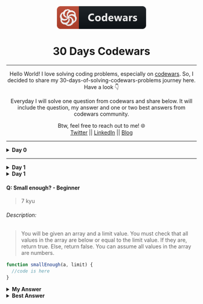<div align="center">
  <img height="60" src="./assets/codewars_button_icon.png">
  <h1>30 Days Codewars</h1>

---

<span>Hello World! I love solving coding problems, especially on <a href="https://www.codewars.com/">codewars</a>. So, I decided to share my 30-days-of-solving-codewars-problems journey here. Have a look 👇</span>

<span>Everyday I will solve one question from codewars and share below. It will include the question, my answer and one or two best answers from codewars community.</span>

Btw, feel free to reach out to me! 🌐 <br />
<a href="https://twitter.com/Bobokhon7">Twitter</a> || <a href="https://www.linkedin.com/in/bobokhon/">LinkedIn</a> || <a href="https://dev.to/bobokhon7">Blog</a>

</div>

---

<details><summary><b>Day 0</b></summary>

#### Q: Super Duper Easy

> 8 kyu

###### Description:

> Make a function that returns the value multiplied by 50 and increased by 6.If the value entered is a string it should return "Error"

```javascript
function problem(x) {
  //code here
}
```

<details><summary><b>My Answer</b></summary>

```javascript
function problem(x) {
  if (typeof x === "number") {
    return x * 50 + 6;
  } else {
    return "Error";
  }
}
```

</details>

<details><summary><b>Best Answer</b></summary>

```javascript
function problem(x) {
  return typeof x === "number" ? x * 50 + 6 : "Error";
}
```

</details>

---

#### Q: Friend or Foe?

> 7 kyu

###### Description:

> Make a program that filters a list of strings and returns a list with only your friends name in it.
> If a name has exactly 4 letters in it, you can be sure that it has to be a friend of yours! Otherwise, you can be sure he's not...

Ex: Input = ["Ryan", "Kieran", "Jason", "Yous"], Output = ["Ryan", "Yous"]

i.e.

```javascript
friend[("Ryan", "Kieran", "Mark")]`shouldBe`[("Ryan", "Mark")];
```

```javascript
function friend(friends) {
  //code here
}
```

<details><summary><b>My Answer</b></summary>

```javascript
function friend(friends) {
  let myFriends = [];
  for (i = 0; i < friends.length; i++) {
    friends[i].trim().length === 4 ? myFriends.push(friends[i]) : "it works😅";
  }
  return myFriends;
}
```

</details>

<details><summary><b>Best Answer</b></summary>

```javascript
function friend(friends) {
  return friends.filter((n) => n.length === 4);
}
```

#### Q: A Needle in the Haystack

> 8 kyu

###### Description:

> Can you find the needle in the haystack?

> Write a function findNeedle() that takes an array full of junk but containing one "needle"

> After your function finds the needle it should return a message (as a string) that says:

> "found the needle at position " plus the index it found the needle, so:

> Example(Input --> Output)

```javascript
["hay", "junk", "hay", "hay", "moreJunk", "needle", "randomJunk"] --> "found the needle at position 5"

```

```javascript
function findNeedle(haystack) {
  //code is here
}
```

<details><summary><b>My Answer</b></summary>

```javascript
function findNeedle(haystack) {
  let position = haystack.indexOf("needle");

  return position != -1
    ? `found the needle at position ${position}`
    : `Your function didn't return anything'`;
}
```

</details>

<details><summary><b>Best Answer</b></summary>

```javascript
// Using template literals, simply return the string, with the injected 'indexOf'

function findNeedle(haystack) {
  return `found the needle at position ${haystack.indexOf("needle")}`;
}
```

</details>

</details>

---

#### Q: Correct the mistakes of the character recognition software

> 8 kyu

###### Description:

> Character recognition software is widely used to digitise printed texts. Thus the texts can be edited, searched and stored on a computer.

When documents (especially pretty old ones written with a typewriter), are digitised character recognition softwares often make mistakes.

Your task is correct the errors in the digitised text. You only have to handle the following mistakes:

S is misinterpreted as 5
O is misinterpreted as 0
I is misinterpreted as 1
The test cases contain numbers only by mistake.

```javascript
function correct(string) {
  //code is here
}
```

<details><summary><b>My Answer</b></summary>

```javascript
function correct(string) {
  let newArr = string.split("");
  for (let i = 0; i < newArr.length; i++) {
    if (newArr[i] === "0") {
      newArr[i] = "O";
    } else if (newArr[i] === "5") {
      newArr[i] = "S";
    } else if (newArr[i] === "1") {
      newArr[i] = "I";
    }
  }
  return newArr.join("");
}
```

</details>

<details><summary><b>Best Answer</b></summary>

```javascript
// Using template literals, simply return the string, with the injected 'indexOf'

function correct(string) {
  return string.replaceAll("0", "O").replaceAll("1", "I").replaceAll("5", "S");
}
```

</details>

</details>

---

</details>

</details>

<!-- Day 1 ----------------------------------- -->

<details><summary><b>Day 1</b></summary>

#### Q: Merge two sorted arrays into one

> 8 kyu

###### Description:

> You are given two sorted arrays that both only contain integers. Your task is to find a way to merge them into a single one, sorted in asc order. Complete the function mergeArrays(arr1, arr2), where arr1 and arr2 are the original sorted arrays.

You don't need to worry about validation, since arr1 and arr2 must be arrays with 0 or more Integers. If both arr1 and arr2 are empty, then just return an empty array.

Note: arr1 and arr2 may be sorted in different orders. Also arr1 and arr2 may have same integers. Remove duplicated in the returned result.

Examples (input -> output)

```javascript
* [1, 2, 3, 4, 5], [6, 7, 8, 9, 10] -> [1, 2, 3, 4, 5, 6, 7, 8, 9, 10]

* [1, 3, 5, 7, 9], [10, 8, 6, 4, 2] -> [1, 2, 3, 4, 5, 6, 7, 8, 9, 10]

* [1, 3, 5, 7, 9, 11, 12], [1, 2, 3, 4, 5, 10, 12] -> [1, 2, 3, 4, 5, 7, 9, 10, 11, 12]
```

```javascript
function mergeArrays(arr1, arr2) {
  //code is here
}
```

<details><summary><b>My Answer</b></summary>

```javascript
function mergeArrays(arr1, arr2) {
  let newArr = arr1.concat(arr2).sort((a, b) => a - b);
  return newArr.filter((value, index) => newArr.indexOf(value) === index);
}
```

</details>

<details><summary><b>Best Answer</b></summary>

```javascript
function mergeArrays(arr1, arr2) {
  return Array.from(new Set(arr1.concat(arr2).sort((a, b) => a - b)));
}
```

</details>

</details>

</details>
</details>

<!-- day 2 ------------------ -->
<details><summary><b>Day 1</b></summary>

#### Q: Count the smiley faces!

> 6 kyu

###### Description:

> Given an array (arr) as an argument complete the function countSmileys that should return the total number of smiling faces.

Rules for a smiling face:

Each smiley face must contain a valid pair of eyes. Eyes can be marked as : or ;
A smiley face can have a nose but it does not have to. Valid characters for a nose are - or ~
Every smiling face must have a smiling mouth that should be marked with either ) or D
No additional characters are allowed except for those mentioned.

Valid smiley face examples: :) :D ;-D :~)
Invalid smiley faces: ;( :> :} :]

Example

```javascript
countSmileys([":)", ";(", ";}", ":-D"]); // should return 2;
countSmileys([";D", ":-(", ":-)", ";~)"]); // should return 3;
countSmileys([";]", ":[", ";*", ":$", ";-D"]); // should return 1;
```

> Note
> In case of an empty array return 0. You will not be tested with invalid input (input will always be an array). Order of the face (eyes, nose, mouth) elements will always be the same.

```javascript
function countSmileys(arr) {
  //code is here
}
```

<details><summary><b>My Answer</b></summary>

```javascript
function countSmileys(arr) {
  let newArr = [];
  for (let i = 0; i < arr.length; i++) {
    if (
      arr[i] === ":)" ||
      arr[i] === ":-)" ||
      arr[i] === ":~)" ||
      arr[i] === ";)" ||
      arr[i] === ";-)" ||
      arr[i] === ";~)"
    ) {
      newArr.push(arr[i]);
    } else if (
      arr[i] === ":D" ||
      arr[i] === ";-D" ||
      arr[i] === ";~D" ||
      arr[i] === ":-D" ||
      arr[i] === ";D" ||
      arr[i] === ":~D"
    ) {
      newArr.push(arr[i]);
    }
  }

```

</details>

<details><summary><b>Best Answer</b></summary>

```javascript
function countSmileys(arr) {
  var smileys = [
    ":)",
    ";)",
    ":-)",
    ";-)",
    ";~)",
    ":~)",
    ":D",
    ";D",
    ":-D",
    ":~D",
    ";-D",
    ";~D",
  ];
  var count = 0;

  for (var i = 0; i < arr.length; i++) {
    for (var j = 0; j < smileys.length; j++) {
      if (arr[i] === smileys[j]) {
        count++;
      }
    }
  }
  return count;
}
```

</details>

</details>

#### Q: Small enough? - Beginner

> 7 kyu

###### Description:

> You will be given an array and a limit value. You must check that all values in the array are below or equal to the limit value. If they are, return true. Else, return false. You can assume all values in the array are numbers.

```javascript
function smallEnough(a, limit) {
  //code is here
}
```

<details><summary><b>My Answer</b></summary>

```javascript
function smallEnough(a, limit) {
  let newArr = a.sort((a, b) => a - b).pop();
  return newArr <= limit ? true : false;
}
```

</details>

<details><summary><b>Best Answer</b></summary>

```javascript
function smallEnough(a, limit) {
  for (let i = 0; i < a.length; i++) {
    if (a[i] > limit) {
      return false;
    }
  }
  return true;
}
```

</details>

</details>

</details>
</details>

<!-- <details><summary><b>Day 2</b></summary>

#### Q: Small enough? - Beginner

> 7 kyu

###### Description:

> You will be given an array and a limit value. You must check that all values in the array are below or equal to the limit value. If they are, return true. Else, return false. You can assume all values in the array are numbers.

```javascript
function smallEnough(a, limit) {
  //code is here
}
```

<details><summary><b>My Answer</b></summary>

```javascript
function smallEnough(a, limit) {
  let newArr = a.sort((a, b) => a - b).pop();
  return newArr <= limit ? true : false;
}
```

</details>

<details><summary><b>Best Answer</b></summary>

```javascript
function smallEnough(a, limit) {
  for (let i = 0; i < a.length; i++) {
    if (a[i] > limit) {
      return false;
    }
  }
  return true;
}
```

</details>

</details>

</details>
</details> -->
